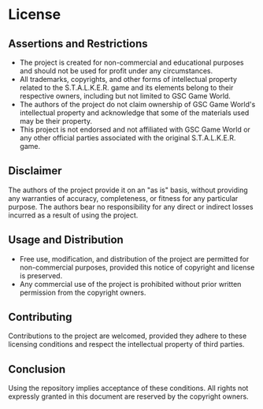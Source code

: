 # License

## Assertions and Restrictions

- The project is created for non-commercial and educational purposes and should not be used for profit under any circumstances.
- All trademarks, copyrights, and other forms of intellectual property related to the S.T.A.L.K.E.R. game and its elements belong to their respective owners, including but not limited to GSC Game World.
- The authors of the project do not claim ownership of GSC Game World's intellectual property and acknowledge that some of the materials used may be their property.
- This project is not endorsed and not affiliated with GSC Game World or any other official parties associated with the original S.T.A.L.K.E.R. game.

## Disclaimer

The authors of the project provide it on an "as is" basis, without providing any warranties of accuracy, completeness, or fitness for any particular purpose. The authors bear no responsibility for any direct or indirect losses incurred as a result of using the project.

## Usage and Distribution

- Free use, modification, and distribution of the project are permitted for non-commercial purposes, provided this notice of copyright and license is preserved.
- Any commercial use of the project is prohibited without prior written permission from the copyright owners.

## Contributing

Contributions to the project are welcomed, provided they adhere to these licensing conditions and respect the intellectual property of third parties.

## Conclusion

Using the repository implies acceptance of these conditions. All rights not expressly granted in this document are reserved by the copyright owners.
